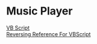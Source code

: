 # Music Player
[VB Script](https://www.hex-rays.com/products/ida/support/freefiles/vb.idc "IDA Plugin")  
[Reversing Reference For VBScript](https://blog.talosintelligence.com/2014/08/discovering-dynamically-loaded-api-in.html)

